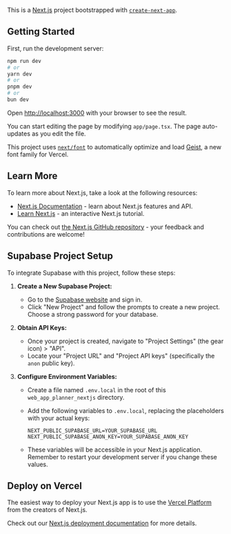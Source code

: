 This is a [Next.js](https://nextjs.org) project bootstrapped with [`create-next-app`](https://nextjs.org/docs/app/api-reference/cli/create-next-app).

## Getting Started

First, run the development server:

```bash
npm run dev
# or
yarn dev
# or
pnpm dev
# or
bun dev
```

Open [http://localhost:3000](http://localhost:3000) with your browser to see the result.

You can start editing the page by modifying `app/page.tsx`. The page auto-updates as you edit the file.

This project uses [`next/font`](https://nextjs.org/docs/app/building-your-application/optimizing/fonts) to automatically optimize and load [Geist](https://vercel.com/font), a new font family for Vercel.

## Learn More

To learn more about Next.js, take a look at the following resources:

- [Next.js Documentation](https://nextjs.org/docs) - learn about Next.js features and API.
- [Learn Next.js](https://nextjs.org/learn) - an interactive Next.js tutorial.

You can check out [the Next.js GitHub repository](https://github.com/vercel/next.js) - your feedback and contributions are welcome!

## Supabase Project Setup

To integrate Supabase with this project, follow these steps:

1.  **Create a New Supabase Project:**

    - Go to the [Supabase website](https://supabase.com/) and sign in.
    - Click "New Project" and follow the prompts to create a new project. Choose a strong password for your database.

2.  **Obtain API Keys:**

    - Once your project is created, navigate to "Project Settings" (the gear icon) > "API".
    - Locate your "Project URL" and "Project API keys" (specifically the `anon` public key).

3.  **Configure Environment Variables:**

    - Create a file named `.env.local` in the root of this `web_app_planner_nextjs` directory.
    - Add the following variables to `.env.local`, replacing the placeholders with your actual keys:

      ```
      NEXT_PUBLIC_SUPABASE_URL=YOUR_SUPABASE_URL
      NEXT_PUBLIC_SUPABASE_ANON_KEY=YOUR_SUPABASE_ANON_KEY
      ```

    - These variables will be accessible in your Next.js application. Remember to restart your development server if you change these values.

## Deploy on Vercel

The easiest way to deploy your Next.js app is to use the [Vercel Platform](https://vercel.com/new?utm_medium=default-template&filter=next.js&utm_source=create-next-app&utm_campaign=create-next-app-readme) from the creators of Next.js.

Check out our [Next.js deployment documentation](https://nextjs.org/docs/app/building-your-application/deploying) for more details.
